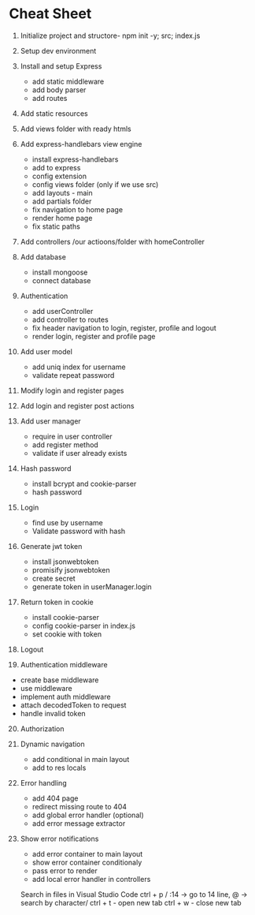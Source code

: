 # Cheat Sheet

1. Initialize project and structore- npm init -y; src; index.js
2. Setup dev environment
3. Install and setup Express
    * add static middleware
    * add body parser
    * add routes
4. Add static resources
5. Add views folder with ready htmls
6. Add express-handlebars view engine
    * install express-handlebars
    * add to express
    * config extension
    * config views folder (only if we use src)
    * add layouts - main
    * add partials folder
    * fix navigation to home page
    * render home page
    * fix static paths
7. Add controllers /our actioons/folder with homeController
8. Add database
    * install mongoose
    * connect database
9. Authentication
    * add userController
    * add controller to routes
    * fix header navigation to login, register, profile and logout
    * render login, register and profile page
10. Add user model
    * add uniq index for username
    * validate repeat password

11. Modify login and register pages
12. Add login and register post actions
13. Add user manager
    * require in user controller
    * add register method
    * validate if user already exists
14. Hash password
    * install bcrypt and cookie-parser
    * hash password
15. Login
    * find use by username
    * Validate password with hash
16. Generate jwt token
    * install jsonwebtoken
    * promisify jsonwebtoken
    * create secret
    * generate token in userManager.login
17. Return token in cookie
    * install cookie-parser
    * config cookie-parser in index.js
    * set cookie with token
18. Logout
19. Authentication middleware
   * create base middleware
   * use middleware
   * implement auth middleware
   * attach decodedToken to request
   * handle invalid token
20. Authorization
21. Dynamic navigation
    * add conditional in main layout
    * add to res locals
22. Error handling
    * add 404 page
    * redirect missing route to 404
    * add global error handler (optional)
    * add error message extractor
23. Show error notifications
    * add error container to main layout
    * show error container conditionaly
    * pass error to render
    * add local error handler in controllers






    Search in files in Visual Studio Code    ctrl + p      /    :14  -> go to 14 line, @ -> search by character/
    ctrl + t - open new tab
    ctrl + w - close new tab


